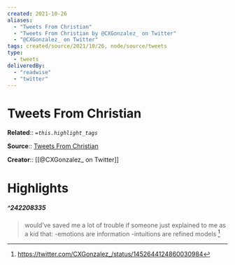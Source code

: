 ```yaml
---
created: 2021-10-26
aliases:
  - "Tweets From Christian"
  - "Tweets From Christian by @CXGonzalez_ on Twitter"
  - "@CXGonzalez_ on Twitter"
tags: created/source/2021/10/26, node/source/tweets
type: 
  - tweets
deliveredBy: 
  - "readwise"
  - "twitter"
---
```

# Tweets From Christian

**Related**:: 
*`=this.highlight_tags`*

**Source**:: [Tweets From Christian](https://twitter.com/CXGonzalez_)

**Creator**:: [[@CXGonzalez_ on Twitter]]

# Highlights
##### ^242208335
  
> would’ve saved me a lot of trouble if someone just explained to me as a kid that:
> -emotions are information
> -intuitions are refined models 
  [^242208335]

[^242208335]: https://twitter.com/CXGonzalez_/status/1452644124860030984

